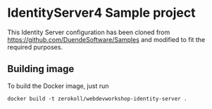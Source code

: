 # IdentityServer4 Sample project

This Identity Server configuration has been cloned from https://github.com/DuendeSoftware/Samples and modified to fit the required purposes.

## Building image

To build the Docker image, just run

```
docker build -t zerokoll/webdevworkshop-identity-server .
```